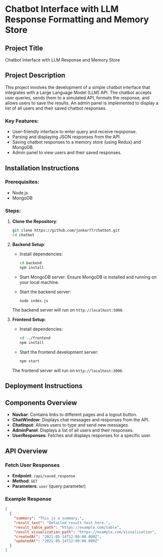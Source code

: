 # Chatbot Interface with LLM Response Formatting and Memory Store

## Project Title
Chatbot Interface with LLM Response and Memory Store

## Project Description
This project involves the development of a simple chatbot interface that integrates with a Large Language Model (LLM) API. The chatbot accepts user queries, sends them to a simulated API, formats the response, and allows users to save the results. An admin panel is implemented to display a list of all users and their saved chatbot responses.

### Key Features:
- User-friendly interface to enter query and receive reqsponse.
- Parsing and displaying JSON responses from the API.
- Saving chatbot responses to a memory store (using Redux) and MongoDB.
- Admin panel to view users and their saved responses.

## Installation Instructions

### Prerequisites:
- Node.js
- MongoDB

### Steps:

1. **Clone the Repository**:
    ```bash
    git clone https://github.com/jonkar77/chatbot.git
    cd chatbot
    ```

2. **Backend Setup**:
    - Install dependencies:
      ```bash
      cd backend
      npm install
      ```
      
    - Start MongoDB server:
      Ensure MongoDB is installed and running on your local machine.
    - Start the backend server:
      ```bash
      node index.js
      ```
    The backend server will run on `http://localhost:5000`.

3. **Frontend Setup**:
    - Install dependencies:
      ```bash
      cd ../frontend
      npm install
      ```
    - Start the frontend development server:
      ```bash
      npm start
      ```
    The frontend server will run on `http://localhost:3000`.

## Deployment Instructions

## Components Overview
- **Navbar**: Contains links to different pages and a logout button.
- **ChatWindow**: Displays chat messages and responses from the API.
- **ChatInput**: Allows users to type and send new messages.
- **AdminPanel**: Displays a list of all users and their responses.
- **UserResponses**: Fetches and displays responses for a specific user.

## API Overview

### Fetch User Responses
- **Endpoint**: `/api/saved_response`
- **Method**: `GET`
- **Parameters**: `user` (query parameter)

### Example Response
```json
[
  {
    "summary": "This is a summary.",
    "result_text": "Detailed result text here.",
    "result_table_path": "https://example.com/table",
    "result_visualization_path": "https://example.com/visualization",
    "createdAt": "2021-05-14T12:00:00.000Z",
    "updatedAt": "2021-05-14T12:00:00.000Z"
  }
]
